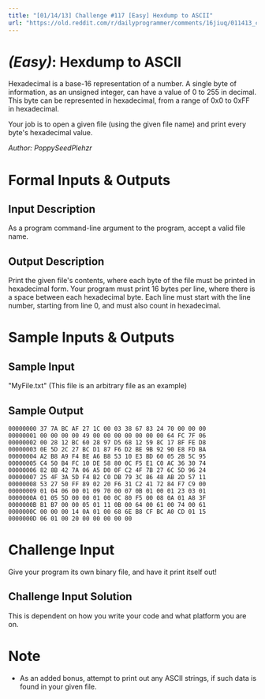 ```yaml
---
title: "[01/14/13] Challenge #117 [Easy] Hexdump to ASCII"
url: "https://old.reddit.com/r/dailyprogrammer/comments/16jiuq/011413_challenge_117_easy_hexdump_to_ascii/"
---
```


# [](#EasyIcon) *(Easy)*: Hexdump to ASCII
Hexadecimal is a base-16 representation of a number. A single byte of information, as an unsigned integer, can have a value of 0 to 255 in decimal. This byte can be represented in hexadecimal, from a range of 0x0 to 0xFF in hexadecimal.

Your job is to open a given file (using the given file name) and print every byte's hexadecimal value.

*Author: PoppySeedPlehzr*
# Formal Inputs & Outputs
## Input Description
As a program command-line argument to the program, accept a valid file name.
## Output Description
Print the given file's contents, where each byte of the file must be printed in hexadecimal form. Your program must print 16 bytes per line, where there is a space between each hexadecimal byte. Each line must start with the line number, starting from line 0, and must also count in hexadecimal.
# Sample Inputs & Outputs
## Sample Input
"MyFile.txt" (This file is an arbitrary file as an example)
## Sample Output

    00000000 37 7A BC AF 27 1C 00 03 38 67 83 24 70 00 00 00
    00000001 00 00 00 00 49 00 00 00 00 00 00 00 64 FC 7F 06
    00000002 00 28 12 BC 60 28 97 D5 68 12 59 8C 17 8F FE D8
    00000003 0E 5D 2C 27 BC D1 87 F6 D2 BE 9B 92 90 E8 FD BA
    00000004 A2 B8 A9 F4 BE A6 B8 53 10 E3 BD 60 05 2B 5C 95
    00000005 C4 50 B4 FC 10 DE 58 80 0C F5 E1 C0 AC 36 30 74
    00000006 82 8B 42 7A 06 A5 D0 0F C2 4F 7B 27 6C 5D 96 24
    00000007 25 4F 3A 5D F4 B2 C0 DB 79 3C 86 48 AB 2D 57 11
    00000008 53 27 50 FF 89 02 20 F6 31 C2 41 72 84 F7 C9 00
    00000009 01 04 06 00 01 09 70 00 07 0B 01 00 01 23 03 01
    0000000A 01 05 5D 00 00 01 00 0C 80 F5 00 08 0A 01 A8 3F
    0000000B B1 B7 00 00 05 01 11 0B 00 64 00 61 00 74 00 61
    0000000C 00 00 00 14 0A 01 00 68 6E B8 CF BC A0 CD 01 15
    0000000D 06 01 00 20 00 00 00 00 00
# Challenge Input
Give your program its own binary file, and have it print itself out!
## Challenge Input Solution
This is dependent on how you write your code and what platform you are on.
# Note
* As an added bonus, attempt to print out any ASCII strings, if such data is found in your given file.
				